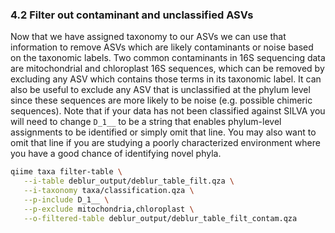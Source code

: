 ### 4.2 Filter out contaminant and unclassified ASVs

Now that we have assigned taxonomy to our ASVs we can use that information to remove ASVs which are likely contaminants or noise based on the taxonomic labels. Two common contaminants in 16S sequencing data are mitochondrial and chloroplast 16S sequences, which can be removed by excluding any ASV which contains those terms in its taxonomic label. It can also be useful to exclude any ASV that is unclassified at the phylum level since these sequences are more likely to be noise (e.g. possible chimeric sequences). Note that if your data has not been classified against SILVA you will need to change `D_1__` to be a string that enables phylum-level assignments to be identified or simply omit that line. You may also want to omit that line if you are studying a poorly characterized environment where you have a good chance of identifying novel phyla.

```bash
qiime taxa filter-table \
   --i-table deblur_output/deblur_table_filt.qza \
   --i-taxonomy taxa/classification.qza \
   --p-include D_1__ \
   --p-exclude mitochondria,chloroplast \
   --o-filtered-table deblur_output/deblur_table_filt_contam.qza
```
